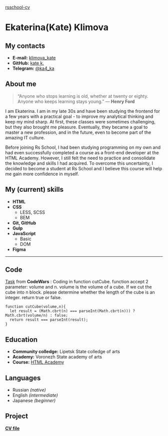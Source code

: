 [rsschool-cv]("blank.html")

 # Ekaterina(Kate) Klimova

 ## My contacts
 * **E-mail:** [klimova_kate]("klimova_kate@yahoo.com")
 * **GitHub:** [kate k.]("https://github.com/ka-4-ka")
 * **Telegram:** [@ka4_ka]("https://t.me/ka4_ka")

 ## About me 
 > “Anyone who stops learning is old, whether at twenty or eighty. Anyone who keeps learning stays young.” — __Henry Ford__

I am Ekaterina. I am in my late 30s and have been studying the frontend for a few years with a practical goal - to improve my analytical thinking and keep my mind sharp. At first, these classes were sometimes challenging, but they also brought me pleasure. Eventually, they became a goal to master a new profession, and in the future, even to become part of the amazing IT culture.

Before joining Rs School, I had been studying programming on my own and had even successfully completed a course as a front-end developer at the HTML Academy. However, I still felt the need to practice and consolidate the knowledge and skills I had acquired. To overcome this uncertainty, I decided to become a student at Rs School and I believe this course will help me gain more confidence in myself.

 ## My (current) skills
 * __HTML__
 * __CSS__  
    +  LESS, SCSS
    +  BEM
 * __Git, GitHub__
 * __Gulp__
 * __JavaScript__
      + Basic
      + DOM
 * __Figma__

****

 ## Code

[Task]("https://www.codewars.com/kata/5733f948d780e27df6000e33") from __CodeWars__ : Coding in function cutCube. function accept 2 parameter: volume and n. volume is the volume of a cube. If we cut the cube into n block. please determine whether the length of the cube is an integer. return true or false. 

```
function cutCube(volume,n){
  let result = (Math.cbrt(n) === parseInt(Math.cbrt(n))) ? Math.cbrt(volume/n) : false;
  return result === parseInt(result);   
}
```
 ## Education
* **Community colledge:** Lipetsk State сolledge of arts
* **Academy:** Voronezh State academy of arts
* **Course:** [HTML Academy]("https://htmlacademy.ru/study")
## Languages

* Russian *(native)*
* English *(intermediate)*
* Japanese *(beginner)*

## Project 
**[CV file]("")**